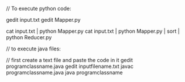 // To execute python code:

gedit input.txt
gedit Mapper.py

cat input.txt | python Mapper.py
cat input.txt | python Mapper.py | sort | python Reducer.py


// to execute java files:

// first create a text file and paste the code in it
gedit programclassname.java
gedit inputfilename.txt
javac programclassname.java
java programclassname
